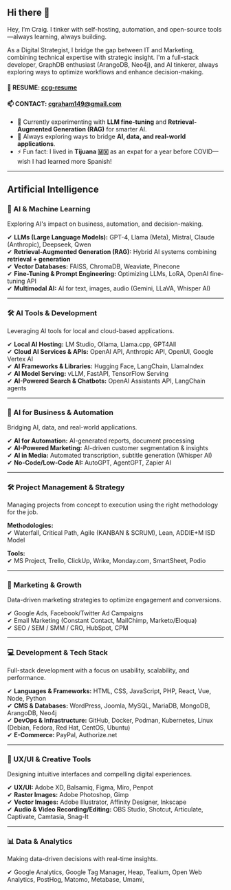 ## Hi there 👋  

Hey, I’m Craig. I tinker with self-hosting, automation, and open-source tools—always learning, always building.

As a Digital Strategist, I bridge the gap between IT and Marketing, combining technical expertise with strategic insight. I'm a full-stack developer, GraphDB enthusiast (ArangoDB, Neo4j), and AI tinkerer, always exploring ways to optimize workflows and enhance decision-making.

#### 📄 RESUME: [ccg-resume](https://github.com/cgraham149/ccg-resume)  
#### 📫 CONTACT: cgraham149@gmail.com  

- 🧠 Currently experimenting with **LLM fine-tuning** and **Retrieval-Augmented Generation (RAG)** for smarter AI.  
- 🤔 Always exploring ways to bridge **AI, data, and real-world applications**.  
- ⚡ Fun fact: I lived in **Tijuana 🇲🇽** as an expat for a year before COVID—wish I had learned more Spanish!  

---

## Artificial Intelligence

### **🧠 AI & Machine Learning**  

Exploring AI's impact on business, automation, and decision-making.  

✔ **LLMs (Large Language Models):** GPT-4, Llama (Meta), Mistral, Claude (Anthropic), Deepseek, Qwen  
✔ **Retrieval-Augmented Generation (RAG):** Hybrid AI systems combining **retrieval + generation**  
✔ **Vector Databases:** FAISS, ChromaDB, Weaviate, Pinecone  
✔ **Fine-Tuning & Prompt Engineering:** Optimizing LLMs, LoRA, OpenAI fine-tuning API  
✔ **Multimodal AI:** AI for text, images, audio (Gemini, LLaVA, Whisper AI)  

---

### **🛠️ AI Tools & Development**  

Leveraging AI tools for local and cloud-based applications.  

✔ **Local AI Hosting:** LM Studio, Ollama, Llama.cpp, GPT4All  
✔ **Cloud AI Services & APIs:** OpenAI API, Anthropic API, OpenUI, Google Vertex AI  
✔ **AI Frameworks & Libraries:** Hugging Face, LangChain, LlamaIndex  
✔ **AI Model Serving:** vLLM, FastAPI, TensorFlow Serving  
✔ **AI-Powered Search & Chatbots:** OpenAI Assistants API, LangChain agents  

---

### **📍 AI for Business & Automation**  

Bridging AI, data, and real-world applications.  

✔ **AI for Automation:** AI-generated reports, document processing  
✔ **AI-Powered Marketing:** AI-driven customer segmentation & insights  
✔ **AI in Media:** Automated transcription, subtitle generation (Whisper AI)  
✔ **No-Code/Low-Code AI:** AutoGPT, AgentGPT, Zapier AI  

---

### **🛠️ Project Management & Strategy**

Managing projects from concept to execution using the right methodology for the job.

**Methodologies:**  
✔ Waterfall, Critical Path, Agile (KANBAN & SCRUM), Lean, ADDIE+M ISD Model  

**Tools:**  
✔ MS Project, Trello, ClickUp, Wrike, Monday.com, SmartSheet, Podio  

---

### **📢 Marketing & Growth**

Data-driven marketing strategies to optimize engagement and conversions.

✔ Google Ads, Facebook/Twitter Ad Campaigns  
✔ Email Marketing (Constant Contact, MailChimp, Marketo/Eloqua)  
✔ SEO / SEM / SMM / CRO, HubSpot, CPM  

---

### **💻 Development & Tech Stack**

Full-stack development with a focus on usability, scalability, and performance.

✔ **Languages & Frameworks:** HTML, CSS, JavaScript, PHP, React, Vue, Node, Python  
✔ **CMS & Databases:** WordPress, Joomla, MySQL, MariaDB, MongoDB, ArangoDB, Neo4j  
✔ **DevOps & Infrastructure:** GitHub, Docker, Podman, Kubernetes, Linux (Debian, Fedora, Red Hat, CentOS, Ubuntu)  
✔ **E-Commerce:** PayPal, Authorize.net  

---

### **🎨 UX/UI & Creative Tools**


Designing intuitive interfaces and compelling digital experiences.

✔ **UX/UI:** Adobe XD, Balsamiq, Figma, Miro, Penpot  
✔ **Raster Images:** Adobe Photoshop, Gimp  
✔ **Vector Images:** Adobe Illustrator, Affinity Designer, Inkscape  
✔ **Audio & Video Recording/Editing:** OBS Studio, Shotcut, Articulate, Captivate, Camtasia, Snag-It  

---

### **📊 Data & Analytics**

Making data-driven decisions with real-time insights.

✔ Google Analytics, Google Tag Manager, Heap, Tealium, Open Web Analytics, PostHog, Matomo, Metabase, Umami,
